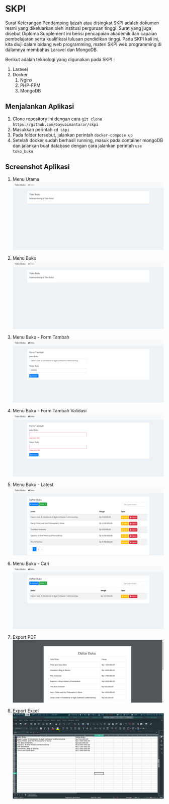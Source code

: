 # SKPI

Surat Keterangan Pendamping Ijazah atau disingkat SKPI adalah dokumen resmi yang dikeluarkan oleh institusi perguruan tinggi. Surat yang juga disebut Diploma Supplement ini berisi pencapaian akademik dan capaian pembelajaran serta kualifikasi lulusan pendidikan tinggi. Pada SKPI kali ini, kita diuji dalam bidang web programming, materi SKPI web programming di dalamnya membahas Laravel dan MongoDB. 

Berikut adalah teknologi yang digunakan pada SKPI :
1. Laravel
2. Docker
    1. Nginx
    2. PHP-FPM
    3. MongoDB

## Menjalankan Aplikasi

1. Clone repository ini dengan cara `git clone https://github.com/bayubimantarar/skpi`
2. Masukkan perintah `cd skpi`
3. Pada folder tersebut, jalankan perintah `docker-compose up`
4. Setelah docker sudah berhasil running, masuk pada container mongoDB dan jalankan buat database dengan cara jalankan perintah `use toko_buku`

## Screenshot Aplikasi

1. Menu Utama
![Menu Utama](https://github.com/bayubimantarar/skpi/blob/master/screenshot/home.png)

1. Menu Buku
![Menu Utama](https://github.com/bayubimantarar/skpi/blob/master/screenshot/home.png)

3. Menu Buku - Form Tambah
![Menu Utama](https://github.com/bayubimantarar/skpi/blob/master/screenshot/form-tambah.png)

4. Menu Buku - Form Tambah Validasi
![Menu Utama](https://github.com/bayubimantarar/skpi/blob/master/screenshot/form-tambah-validasi.png)

5. Menu Buku - Latest
![Menu Utama](https://github.com/bayubimantarar/skpi/blob/master/screenshot/buku-latest.png)

6. Menu Buku - Cari
![Menu Utama](https://github.com/bayubimantarar/skpi/blob/master/screenshot/buku-cari.png)

7. Export PDF
![Menu Utama](https://github.com/bayubimantarar/skpi/blob/master/screenshot/pdf.png)

8. Export Excel
![Menu Utama](https://github.com/bayubimantarar/skpi/blob/master/screenshot/excel.png)
